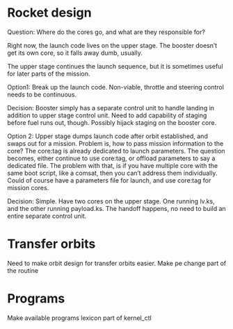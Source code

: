 Rocket design
=========

Question: Where do the cores go, and what are they responsible for?

Right now, the launch code lives on the upper stage.  The booster doesn’t get its own core, so it falls away dumb, usually.  

The upper stage continues the launch sequence, but it is sometimes useful for later parts of the mission.

Option1: Break up the launch code.  Non-viable, throttle and steering control needs to be continuous.  

Decision: Booster simply has a separate control unit to handle landing in addition to upper stage control unit.  Need to add capability of staging before fuel runs out, though.  Possibly hijack staging on the booster core.

Option 2: Upper stage dumps launch code after orbit established, and swaps out for a mission.  Problem is, how to pass mission information to the core?  The core:tag is already dedicated to launch parameters.  The question becomes, either continue to use core:tag, or offload parameters to say a dedicated file.  The problem with that, is if you have multiple core with the same boot script, like a comsat, then you can’t address them individually.  Could of course have a parameters file for launch, and use core:tag for mission cores.

Decision: Simple.  Have two cores on the upper stage.  One running lv.ks, and the other running payload.ks.  The handoff happens, no need to build an entire separate control unit.  

Transfer orbits
==========

Need to make orbit design for transfer orbits easier.  Make pe change part of the routine

Programs
========

Make available programs lexicon part of kernel_ctl
